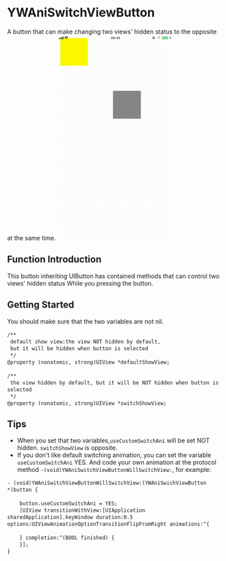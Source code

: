 # YWAniSwitchViewButton
A button that can make changing two views' hidden status to the opposite at
the same time.
![Alt text](https://raw.githubusercontent.com/MrYu4/YWAniSwithViewButton/master/READMEImg/effect_picture.gif)
## Function Introduction
This button inheriting UIButton has contained methods that can control two
views' hidden status While you pressing the button.
## Getting Started
You should make sure that the two variables are not nil.
```
/**
 default show view:the view NOT hidden by default,
 but it will be hidden when button is selected
 */
@property (nonatomic, strong)UIView *defaultShowView;

/**
 the view hidden by default, but it will be NOT hidden when button is selected
 */
@property (nonatomic, strong)UIView *switchShowView;
```
## Tips
* When you set that two variables,```useCustomSwitchAni``` will be set NOT hidden.
```switchShowView``` is opposite.
* If you don't like default switching animation, you can set the variable ```useCustomSwitchAni``` YES.
And code your own animation at the protocol method ```-(void)YWAniSwitchViewButtonWillSwitchView:```,
for example:
```
- (void)YWAniSwitchViewButtonWillSwitchView:(YWAniSwichViewButton *)button {

    button.useCustomSwitchAni = YES;
    [UIView transitionWithView:[UIApplication sharedApplication].keyWindow duration:0.5 options:UIViewAnimationOptionTransitionFlipFromRight animations:^{

    } completion:^(BOOL finished) {
    }];
}
```